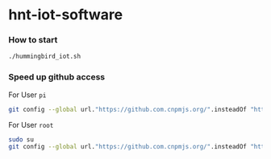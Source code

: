# hnt-iot-software

### How to start

```bash
./hummingbird_iot.sh
```

### Speed up github access

For User `pi`
```bash
git config --global url."https://github.com.cnpmjs.org/".insteadOf "https://github.com/"
```

For User `root`
```bash
sudo su
git config --global url."https://github.com.cnpmjs.org/".insteadOf "https://github.com/"
```
